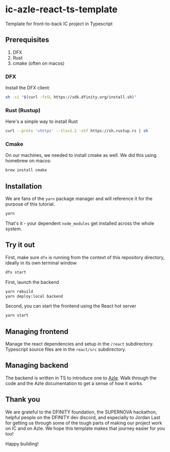 # ic-azle-react-ts-template
 Template for front-to-back IC project in Typescript

## Prerequisites

1. DFX
2. Rust
3. cmake (often on macos)

### DFX
Install the DFX client:
```bash
sh -ci "$(curl -fsSL https://sdk.dfinity.org/install.sh)"
```

### Rust (Rustup)
Here's a simple way to install Rust
```bash
curl --proto '=https' --tlsv1.2 -sSf https://sh.rustup.rs | sh
```

### Cmake
On our machines, we needed to install cmake as well. We did this using homebrew on macos:

```bash
brew install cmake
```

## Installation
We are fans of the `yarn` package manager and will reference it for the purpose of this tutorial.
```bash
yarn
```
That's it - your dependent `node_modules` get installed across the whole system. 

## Try it out

First, make sure `dfx` is running from the context of this repository directory, ideally in its own terminal window
```bash
dfx start
```

First, launch the backend
```bash
yarn rebuild
yarn deploy:local backend
```

Second, you can start the frontend using the React hot server
```bash
yarn start
```

## Managing frontend

Manage the react dependencies and setup in the `/react` subdirectory. Typescript source files are in the `react/src` subdirectory.

## Managing backend

The backend is written in TS to introduce one to [Azle](https://github.com/demergentlabs/azle). Walk through the code and the Azle documentation to get a sense of how it works. 


## Thank you

We are grateful to the DFINITY foundation, the SUPERNOVA hackathon, helpful people on the DFINITY dev discord, and especially to Jordan Last for getting us through some of the tough parts of making our project work on IC and on Azle. We hope this template makes that journey easier for you too! 

Happy building! 